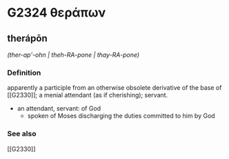 # G2324 θεράπων

## therápōn

_(ther-ap'-ohn | theh-RA-pone | thay-RA-pone)_

### Definition

apparently a participle from an otherwise obsolete derivative of the base of [[G2330]]; a menial attendant (as if cherishing); servant.

- an attendant, servant: of God
  - spoken of Moses discharging the duties committed to him by God

### See also

[[G2330]]

